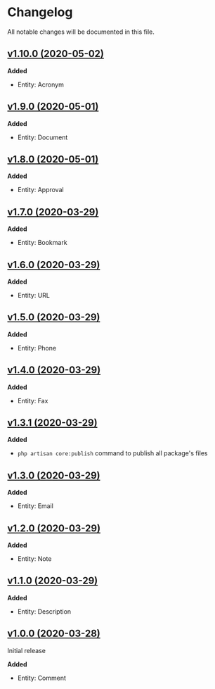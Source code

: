 # Changelog

All notable changes will be documented in this file.

## [v1.10.0 (2020-05-02)](https://github.com/nesiasoft/core/compare/v1.9.0...v1.10.0)

**Added**

- Entity: Acronym

## [v1.9.0 (2020-05-01)](https://github.com/nesiasoft/core/compare/v1.8.0...v1.9.0)

**Added**

- Entity: Document

## [v1.8.0 (2020-05-01)](https://github.com/nesiasoft/core/compare/v1.7.0...v1.8.0)

**Added**

- Entity: Approval

## [v1.7.0 (2020-03-29)](https://github.com/nesiasoft/core/compare/v1.6.0...v1.7.0)

**Added**

- Entity: Bookmark

## [v1.6.0 (2020-03-29)](https://github.com/nesiasoft/core/compare/v1.5.0...v1.6.0)

**Added**

- Entity: URL

## [v1.5.0 (2020-03-29)](https://github.com/nesiasoft/core/compare/v1.4.0...v1.5.0)

**Added**

- Entity: Phone

## [v1.4.0 (2020-03-29)](https://github.com/nesiasoft/core/compare/v1.3.1...v1.4.0)

**Added**

- Entity: Fax

## [v1.3.1 (2020-03-29)](https://github.com/nesiasoft/core/compare/v1.3.0...v1.3.1)

**Added**

- `php artisan core:publish` command to publish all package's files

## [v1.3.0 (2020-03-29)](https://github.com/nesiasoft/core/compare/v1.2.0...v1.3.0)

**Added**

- Entity: Email

## [v1.2.0 (2020-03-29)](https://github.com/nesiasoft/core/compare/v1.1.0...v1.2.0)

**Added**

- Entity: Note

## [v1.1.0 (2020-03-29)](https://github.com/nesiasoft/core/compare/v1.0.0...v1.1.0)

**Added**

- Entity: Description

## [v1.0.0 (2020-03-28)](https://github.com/nesiasoft/core/releases/tag/v1.0.0)

Initial release

**Added**

- Entity: Comment
